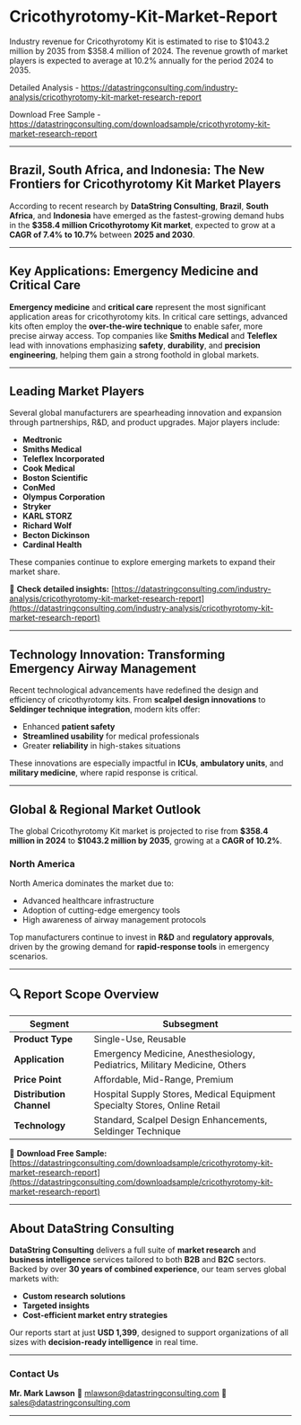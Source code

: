 # Cricothyrotomy-Kit-Market-Report

Industry revenue for Cricothyrotomy Kit is estimated to rise to $1043.2 million by 2035 from $358.4 million of 2024. The revenue growth of market players is expected to average at 10.2% annually for the period 2024 to 2035.

Detailed Analysis - https://datastringconsulting.com/industry-analysis/cricothyrotomy-kit-market-research-report

Download Free Sample - https://datastringconsulting.com/downloadsample/cricothyrotomy-kit-market-research-report

---

## **Brazil, South Africa, and Indonesia: The New Frontiers for Cricothyrotomy Kit Market Players**

According to recent research by **DataString Consulting**, **Brazil**, **South Africa**, and **Indonesia** have emerged as the fastest-growing demand hubs in the **\$358.4 million Cricothyrotomy Kit market**, expected to grow at a **CAGR of 7.4% to 10.7%** between **2025 and 2030**.

---

## **Key Applications: Emergency Medicine and Critical Care**

**Emergency medicine** and **critical care** represent the most significant application areas for cricothyrotomy kits.
In critical care settings, advanced kits often employ the **over-the-wire technique** to enable safer, more precise airway access.
Top companies like **Smiths Medical** and **Teleflex** lead with innovations emphasizing **safety**, **durability**, and **precision engineering**, helping them gain a strong foothold in global markets.

---

## **Leading Market Players**

Several global manufacturers are spearheading innovation and expansion through partnerships, R\&D, and product upgrades. Major players include:

* **Medtronic**
* **Smiths Medical**
* **Teleflex Incorporated**
* **Cook Medical**
* **Boston Scientific**
* **ConMed**
* **Olympus Corporation**
* **Stryker**
* **KARL STORZ**
* **Richard Wolf**
* **Becton Dickinson**
* **Cardinal Health**

These companies continue to explore emerging markets to expand their market share.

📘 **Check detailed insights:**
[https://datastringconsulting.com/industry-analysis/cricothyrotomy-kit-market-research-report](https://datastringconsulting.com/industry-analysis/cricothyrotomy-kit-market-research-report)

---

## **Technology Innovation: Transforming Emergency Airway Management**

Recent technological advancements have redefined the design and efficiency of cricothyrotomy kits.
From **scalpel design innovations** to **Seldinger technique integration**, modern kits offer:

* Enhanced **patient safety**
* **Streamlined usability** for medical professionals
* Greater **reliability** in high-stakes situations

These innovations are especially impactful in **ICUs**, **ambulatory units**, and **military medicine**, where rapid response is critical.

---

## **Global & Regional Market Outlook**

The global Cricothyrotomy Kit market is projected to rise from **\$358.4 million in 2024** to **\$1043.2 million by 2035**, growing at a **CAGR of 10.2%**.

### **North America**

North America dominates the market due to:

* Advanced healthcare infrastructure
* Adoption of cutting-edge emergency tools
* High awareness of airway management protocols

Top manufacturers continue to invest in **R\&D** and **regulatory approvals**, driven by the growing demand for **rapid-response tools** in emergency scenarios.

---

## 🔍 **Report Scope Overview**

| **Segment**              | **Subsegment**                                                            |
| ------------------------ | ------------------------------------------------------------------------- |
| **Product Type**         | Single-Use, Reusable                                                      |
| **Application**          | Emergency Medicine, Anesthesiology, Pediatrics, Military Medicine, Others |
| **Price Point**          | Affordable, Mid-Range, Premium                                            |
| **Distribution Channel** | Hospital Supply Stores, Medical Equipment Specialty Stores, Online Retail |
| **Technology**           | Standard, Scalpel Design Enhancements, Seldinger Technique                |

📄 **Download Free Sample:**
[https://datastringconsulting.com/downloadsample/cricothyrotomy-kit-market-research-report](https://datastringconsulting.com/downloadsample/cricothyrotomy-kit-market-research-report)

---

## **About DataString Consulting**

**DataString Consulting** delivers a full suite of **market research** and **business intelligence** services tailored to both **B2B** and **B2C** sectors. Backed by over **30 years of combined experience**, our team serves global markets with:

* **Custom research solutions**
* **Targeted insights**
* **Cost-efficient market entry strategies**

Our reports start at just **USD 1,399**, designed to support organizations of all sizes with **decision-ready intelligence** in real time.

---

### **Contact Us**

**Mr. Mark Lawson**
📧 [mlawson@datastringconsulting.com](mailto:mlawson@datastringconsulting.com)
📧 [sales@datastringconsulting.com](mailto:sales@datastringconsulting.com)

---
